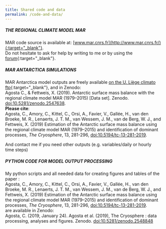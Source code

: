 ```yaml
---
title: Shared code and data
permalink: /code-and-data/
---
```

##### THE REGIONAL CLIMATE MODEL MAR
MAR code source is available at: [www.mar.cnrs.fr](http://www.mar.cnrs.fr/){:target="_blank"}.  
Do not hesitate to ask for help by writing to me or by using the [forum](http://www.mar.cnrs.fr/index.php?option_smdi=forum&idm=13){:target="_blank"}.

##### MAR ANTARCTICA SIMULATIONS
MAR Antarctica model outputs are freely available [on the U. Liège climato ftp](ftp://ftp.climato.be/fettweis/MARv3.6/Antarctic/){:target="_blank"}, and in Zenodo:  
Agosta C., & Fettweis, X. (2019). Antarctic surface mass balance with the regional climate model MAR (1979–2015) [Data set]. Zenodo. [doi:10.5281/zenodo.2547638](http://doi.org/10.5281/zenodo.2547638).  
**Please cite**:  
Agosta, C., Amory, C., Kittel, C., Orsi, A., Favier, V., Gallée, H., van den Broeke, M. R., Lenaerts, J. T. M., van Wessem, J. M., van de Berg, W. J., and Fettweis, X. (2019) Estimation of the Antarctic surface mass balance using the regional climate model MAR (1979–2015) and identification of dominant processes, *The Cryosphere*, 13, 281-296, [doi:10.5194/tc-13-281-2019](https://doi.org/10.5194/tc-13-281-2019).  

And contact me if you need other outputs (e.g. variables/daily or hourly time steps)

##### PYTHON CODE FOR MODEL OUTPUT PROCESSING

My python scripts and all needed data for creating figures and tables of the paper :  
Agosta, C., Amory, C., Kittel, C., Orsi, A., Favier, V., Gallée, H., van den Broeke, M. R., Lenaerts, J. T. M., van Wessem, J. M., van de Berg, W. J., and Fettweis, X. (2019) Estimation of the Antarctic surface mass balance using the regional climate model MAR (1979–2015) and identification of dominant processes, *The Cryosphere*, 13, 281-296, [doi:10.5194/tc-13-281-2019](https://doi.org/10.5194/tc-13-281-2019).  
are available in Zenodo:  
Agosta, C. (2019, January 24). Agosta et al. (2019), The Cryosphere : data processing, analyses and figures. Zenodo. [doi:10.5281/zenodo.2548848](http://doi.org/10.5281/zenodo.2548848)
